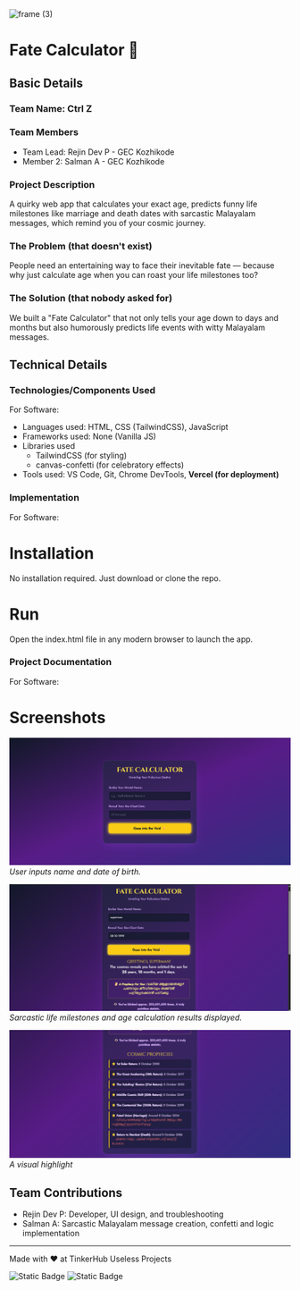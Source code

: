 <img width="3188" height="1202" alt="frame (3)" src="https://github.com/user-attachments/assets/517ad8e9-ad22-457d-9538-a9e62d137cd7" />


# Fate Calculator 🎯


## Basic Details
### Team Name: Ctrl Z


### Team Members
- Team Lead: Rejin Dev P - GEC Kozhikode
- Member 2: Salman A - GEC Kozhikode

### Project Description
A quirky web app that calculates your exact age, predicts funny life milestones like marriage and death dates with sarcastic Malayalam messages, which remind you of your cosmic journey.

### The Problem (that doesn't exist)
People need an entertaining way to face their inevitable fate — because why just calculate age when you can roast your life milestones too?

### The Solution (that nobody asked for)
We built a "Fate Calculator" that not only tells your age down to days and months but also humorously predicts life events with witty Malayalam messages. 

## Technical Details
### Technologies/Components Used
For Software:
- Languages used: HTML, CSS (TailwindCSS), JavaScript
- Frameworks used: None (Vanilla JS)
- Libraries used
    - TailwindCSS (for styling)
    - canvas-confetti (for celebratory effects)
- Tools used: VS Code, Git, Chrome DevTools, **Vercel (for deployment)**

### Implementation
For Software:
# Installation
 No installation required. Just download or clone the repo.

# Run
Open the index.html file in any modern browser to launch the app.

### Project Documentation
For Software:

# Screenshots
![Alt text](Screenshot1.png)
*User inputs name and date of birth.*

![Alt text](Screenshot2.png)
*Sarcastic life milestones and age calculation results displayed.*

![Alt text](Screenshot3.png)
*A visual highlight*


## Team Contributions
- Rejin Dev P: Developer, UI design, and troubleshooting
- Salman A: Sarcastic Malayalam message creation, confetti and logic implementation

---
Made with ❤️ at TinkerHub Useless Projects 

![Static Badge](https://img.shields.io/badge/TinkerHub-24?color=%23000000&link=https%3A%2F%2Fwww.tinkerhub.org%2F)
![Static Badge](https://img.shields.io/badge/UselessProjects--25-25?link=https%3A%2F%2Fwww.tinkerhub.org%2Fevents%2FQ2Q1TQKX6Q%2FUseless%2520Projects)


